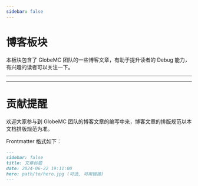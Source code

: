 ```yaml
---
sidebar: false
---
```


# 博客板块

本板块包含了 GlobeMC 团队的一些博客文章，有助于提升读者的 Debug 能力，有兴趣的读者可以关注一下。

---

<Posts />

---

# 贡献提醒

欢迎大家参与到 GlobeMC 团队的博客文章的编写中来，博客文章的排版规范以本文档排版规范为准。

Frontmatter 格式如下：

```markdown
---
sidebar: false
title: 文章标题
date: 2024-06-22 19:11:00
hero: path/to/hero.jpg (可选, 可用链接)
---
```
